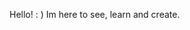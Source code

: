 Hello! : )
Im here to see, learn and create.

<!---
superlemmy217/superlemmy217 is a ✨ special ✨ repository because its `README.md` (this file) appears on your GitHub profile.
You can click the Preview link to take a look at your changes.
--->

